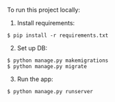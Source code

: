 To run this project locally:  
  
1. Install requirements:  
  
```console  
$ pip install -r requirements.txt  
```  
  
2. Set up DB:   
   
```console  
$ python manage.py makemigrations   
$ python manage.py migrate   
```  
   
3. Run the app:   
  
```console   
$ python manage.py runserver  
```   
